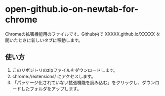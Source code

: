 # open-github.io-on-newtab-for-chrome
Chromeの拡張機能用のファイルです。Github内で XXXXX.github.io/XXXXX を開いたときに新しいタブに移動します。
<h2>使い方</h2>
<ol>
  <li>このリポジトリのzipファイルをダウンロードします。</li>
  <li>chrome://extensions/ にアクセスします。</li>
  <li>「パッケージ化されていない拡張機能を読み込む」をクリックし、ダウンロードしたフォルダをアップします。</li>
</ol>
